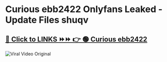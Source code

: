 
 # Curious ebb2422 Onlyfans Leaked - Update Files shuqv

## <h2><a href="https://clipsfans.com/Curious_ebb2422&ref=git">🔗 Click to LINKS ⏩⏩ 👉 🟢 Curious ebb2422 </a></h2>

<a href="https://clipsfans.com/Curious_ebb2422&ref=git" rel="nofollow" data-target="animated-image.originalLink"><img src="https://i.ibb.co.com/xMMVF88/686577567.gif" alt="Viral Video Original" style="max-width: 100%; display: inline-block;" data-target="animated-image.originalImage"></a>

